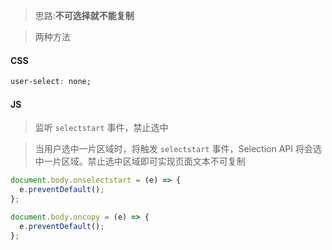 > 思路:**不可选择就不能复制**

>  两种方法

#### CSS

```css
user-select: none;
```

#### JS

> 监听 `selectstart` 事件，禁止选中

> 当用户选中一片区域时，将触发 `selectstart` 事件，Selection API 将会选中一片区域。禁止选中区域即可实现页面文本不可复制

```js
document.body.onselectstart = (e) => {
  e.preventDefault();
};

document.body.oncopy = (e) => {
  e.preventDefault();
};
```















